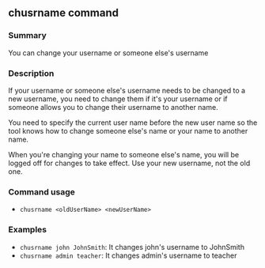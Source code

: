 ## chusrname command

### Summary

You can change your username or someone else's username

### Description

If your username or someone else's username needs to be changed to a new username, you need to change them if it's your username or if someone allows you to change their username to another name.

You need to specify the current user name before the new user name so the tool knows how to change someone else's name or your name to another name.

When you're changing your name to someone else's name, you will be logged off for changes to take effect. Use your new username, not the old one.

### Command usage

* `chusrname <oldUserName> <newUserName>`

### Examples

* `chusrname john JohnSmith`: It changes john's username to JohnSmith
* `chusrname admin teacher`: It changes admin's username to teacher